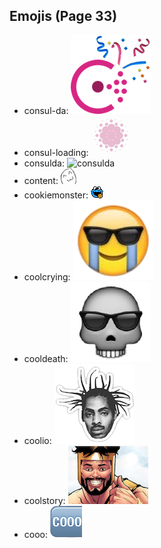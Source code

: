 
## Emojis (Page 33)

* consul-da: ![consul-da](output/consul-da.png)
* consul-loading: ![consul-loading](output/consul-loading.png)
* consulda: ![consulda](output/consulda)
* content: ![content](output/content.png)
* cookiemonster: ![cookiemonster](output/cookiemonster.gif)
* coolcrying: ![coolcrying](output/coolcrying.png)
* cooldeath: ![cooldeath](output/cooldeath.png)
* coolio: ![coolio](output/coolio.png)
* coolstory: ![coolstory](output/coolstory.png)
* cooo: ![cooo](output/cooo.png)
